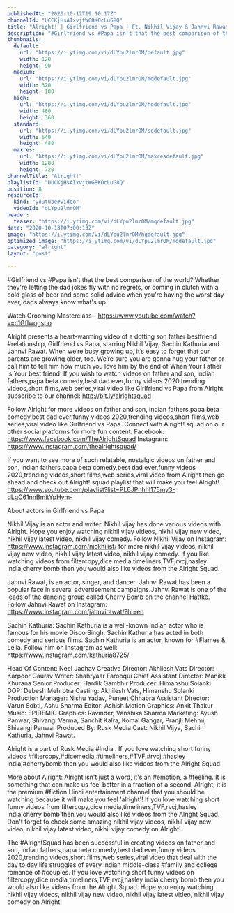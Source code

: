 ```yaml
---
publishedAt: "2020-10-12T19:10:17Z"
channelId: "UCCKjHsAIxvjtWG8KOcLuG8Q"
title: "Alright! | Girlfriend vs Papa | Ft. Nikhil Vijay & Jahnvi Rawat"
description: "#Girlfriend vs #Papa isn't that the best comparison of the world? Whether they're letting the dad jokes fly with no regrets, or coming in clutch with a cold glass of beer and some solid advice when you're having the worst day ever, dads always know what's up.\n\nWatch Grooming Masterclass - https://www.youtube.com/watch?v=c1Gflwogspo\n\nAlright presents a heart-warming video of a dotting son father bestfriend #relationship, Girlfriend vs Papa, starring Nikhil Vijay, Sachin Kathuria and Jahnvi Rawat. When we’re busy growing up, it’s easy to forget that our parents are growing older, too. We’re sure you are gonna hug your father or call him to tell him how much you love him by the end of When Your Father is Your best friend. If you wish to watch videos on father and son, indian fathers,papa beta comedy,best dad ever,funny videos 2020,trending videos,short films,web series,viral video like Girlfriend vs Papa from Alright subscribe to our channel: http://bit.ly/alrightsquad\n\nFollow Alright for more videos on father and son, indian fathers,papa beta comedy,best dad ever,funny videos 2020,trending videos,short films,web series,viral video like Girlfriend vs Papa. Connect with Alright! squad on our other social platforms for more fun content:\nFacebook: https://www.facebook.com/TheAlrightSquad\nInstagram: https://www.instagram.com/thealrightsquad/\n\nIf you want to see more of such relatable, nostalgic videos on father and son, indian fathers,papa beta comedy,best dad ever,funny videos 2020,trending videos,short films,web series,viral video from Alright then go ahead and check out Alright! squad playlist that will make you feel Alright! https://www.youtube.com/playlist?list=PL6JPnhhI175my3-dLgC61nnBmitYpHym-\n\nAbout actors in Girlfriend vs Papa\n\nNikhil Vijay is an actor and writer. Nikhil vijay has done various videos with Alright. Hope you enjoy watching  nikhil vijay videos, nikhil vijay new video, nikhil vijay latest video, nikhil vijay comedy. Follow Nikhil Vijay on Instagram: https://www.instagram.com/nickhilist/ for more nikhil vijay videos, nikhil vijay new video, nikhil vijay latest video, nikhil vijay comedy. If you like watching videos from filtercopy,dice media,timeliners,TVF,rvcj,hasley india,cherry bomb then you would also like videos from the Alright Squad. \n\nJahnvi Rawat, is an actor, singer, and dancer. Jahnvi Rawat has been a popular face in several advertisement campaigns.Jahnvi Rawat is one of the leads of the dancing group called Cherry Bomb on the channel Hattke. Follow Jahnvi Rawat on Instagram: https://www.instagram.com/jahnvirawat/?hl=en\n\nSachin Kathuria:\nSachin Kathuria is a well-known Indian actor who is famous for his movie Disco Singh. Sachin Kathuria has acted in both comedy and serious films. Sachin Kathuria is an actor, known for #Flames & Leila. Follow him on Instagram as well: https://www.instagram.com/kathuria8725/\n\nHead Of Content: Neel Jadhav \nCreative Director: Akhilesh Vats\nDirector: Karpoor Gaurav\nWriter: Shahryaar Farooqui \nChief Assistant Director: Manikk Khurana\nSenior Producer: Hardik Gambhir\nProducer: Himanshu Solanki\nDOP: Debesh Mehrotra\nCasting: Akhilesh Vats, Himanshu Solanki\nProduction Manager: Nishu Yadav, Puneet Chhabra\nAssistant Director: Varun Sobti, Ashu Sharma\nEditor: Ashish\nMotion Graphics: Ankit Thakur\nMusic: EPIDEMIC \nGraphics: Ravinder, Vanshika Sharma\nMarketing: Ayush Panwar, Shivangi Verma, Sanchit Kalra, Komal Gangar, Pranjli Mehmi, Shivangi Panwar\nProduced By: Rusk Media \nCast: Nikhil Vijya, Sachin Kathuria, Jahnvi Rawat.\n\nAlright is a part of Rusk Media #India . If you love watching short funny videos #filtercopy,#dicemedia,#timeliners,#TVF,#rvcj,#hasley india,#cherrybomb then you would also like videos from the Alright Squad.\n\nMore about Alright: Alright isn't just a word, it's an #emotion, a #feeling. It is something that can make us feel better in a fraction of a second. Alright, it is the premium #fiction Hindi entertainment channel that you should be watching because it will make you feel 'alright'! If you love watching short funny videos from filtercopy,dice media,timeliners,TVF,rvcj,hasley india,cherry bomb then you would also like videos from the Alright Squad. Don't forget to check some amazing  nikhil vijay videos, nikhil vijay new video, nikhil vijay latest video, nikhil vijay comedy on Alright!\n\nThe #AlrightSquad has been successful in creating videos on father and son, indian fathers,papa beta comedy,best dad ever,funny videos 2020,trending videos,short films,web series,viral video that deal with the day to day life struggles of every Indian middle-class #family and college romance of #couples. If you love watching short funny videos on filtercopy,dice media,timeliners,TVF,rvcj,hasley india,cherry bomb then you would also like videos from the Alright Squad. Hope you enjoy watching  nikhil vijay videos, nikhil vijay new video, nikhil vijay latest video, nikhil vijay comedy on Alright!"
thumbnails:
  default:
    url: "https://i.ytimg.com/vi/dLYpu2lmrOM/default.jpg"
    width: 120
    height: 90
  medium:
    url: "https://i.ytimg.com/vi/dLYpu2lmrOM/mqdefault.jpg"
    width: 320
    height: 180
  high:
    url: "https://i.ytimg.com/vi/dLYpu2lmrOM/hqdefault.jpg"
    width: 480
    height: 360
  standard:
    url: "https://i.ytimg.com/vi/dLYpu2lmrOM/sddefault.jpg"
    width: 640
    height: 480
  maxres:
    url: "https://i.ytimg.com/vi/dLYpu2lmrOM/maxresdefault.jpg"
    width: 1280
    height: 720
channelTitle: "Alright!"
playlistId: "UUCKjHsAIxvjtWG8KOcLuG8Q"
position: 8
resourceId:
  kind: "youtube#video"
  videoId: "dLYpu2lmrOM"
header:
  teaser: "https://i.ytimg.com/vi/dLYpu2lmrOM/mqdefault.jpg"
date: "2020-10-13T07:00:13Z"
image: "https://i.ytimg.com/vi/dLYpu2lmrOM/hqdefault.jpg"
optimized_image: "https://i.ytimg.com/vi/dLYpu2lmrOM/mqdefault.jpg"
category: "alright"
layout: "post"

---
```

#Girlfriend vs #Papa isn't that the best comparison of the world? Whether they're letting the dad jokes fly with no regrets, or coming in clutch with a cold glass of beer and some solid advice when you're having the worst day ever, dads always know what's up.

Watch Grooming Masterclass - https://www.youtube.com/watch?v=c1Gflwogspo

Alright presents a heart-warming video of a dotting son father bestfriend #relationship, Girlfriend vs Papa, starring Nikhil Vijay, Sachin Kathuria and Jahnvi Rawat. When we’re busy growing up, it’s easy to forget that our parents are growing older, too. We’re sure you are gonna hug your father or call him to tell him how much you love him by the end of When Your Father is Your best friend. If you wish to watch videos on father and son, indian fathers,papa beta comedy,best dad ever,funny videos 2020,trending videos,short films,web series,viral video like Girlfriend vs Papa from Alright subscribe to our channel: http://bit.ly/alrightsquad

Follow Alright for more videos on father and son, indian fathers,papa beta comedy,best dad ever,funny videos 2020,trending videos,short films,web series,viral video like Girlfriend vs Papa. Connect with Alright! squad on our other social platforms for more fun content:
Facebook: https://www.facebook.com/TheAlrightSquad
Instagram: https://www.instagram.com/thealrightsquad/

If you want to see more of such relatable, nostalgic videos on father and son, indian fathers,papa beta comedy,best dad ever,funny videos 2020,trending videos,short films,web series,viral video from Alright then go ahead and check out Alright! squad playlist that will make you feel Alright! https://www.youtube.com/playlist?list=PL6JPnhhI175my3-dLgC61nnBmitYpHym-

About actors in Girlfriend vs Papa

Nikhil Vijay is an actor and writer. Nikhil vijay has done various videos with Alright. Hope you enjoy watching  nikhil vijay videos, nikhil vijay new video, nikhil vijay latest video, nikhil vijay comedy. Follow Nikhil Vijay on Instagram: https://www.instagram.com/nickhilist/ for more nikhil vijay videos, nikhil vijay new video, nikhil vijay latest video, nikhil vijay comedy. If you like watching videos from filtercopy,dice media,timeliners,TVF,rvcj,hasley india,cherry bomb then you would also like videos from the Alright Squad. 

Jahnvi Rawat, is an actor, singer, and dancer. Jahnvi Rawat has been a popular face in several advertisement campaigns.Jahnvi Rawat is one of the leads of the dancing group called Cherry Bomb on the channel Hattke. Follow Jahnvi Rawat on Instagram: https://www.instagram.com/jahnvirawat/?hl=en

Sachin Kathuria:
Sachin Kathuria is a well-known Indian actor who is famous for his movie Disco Singh. Sachin Kathuria has acted in both comedy and serious films. Sachin Kathuria is an actor, known for #Flames & Leila. Follow him on Instagram as well: https://www.instagram.com/kathuria8725/

Head Of Content: Neel Jadhav 
Creative Director: Akhilesh Vats
Director: Karpoor Gaurav
Writer: Shahryaar Farooqui 
Chief Assistant Director: Manikk Khurana
Senior Producer: Hardik Gambhir
Producer: Himanshu Solanki
DOP: Debesh Mehrotra
Casting: Akhilesh Vats, Himanshu Solanki
Production Manager: Nishu Yadav, Puneet Chhabra
Assistant Director: Varun Sobti, Ashu Sharma
Editor: Ashish
Motion Graphics: Ankit Thakur
Music: EPIDEMIC 
Graphics: Ravinder, Vanshika Sharma
Marketing: Ayush Panwar, Shivangi Verma, Sanchit Kalra, Komal Gangar, Pranjli Mehmi, Shivangi Panwar
Produced By: Rusk Media 
Cast: Nikhil Vijya, Sachin Kathuria, Jahnvi Rawat.

Alright is a part of Rusk Media #India . If you love watching short funny videos #filtercopy,#dicemedia,#timeliners,#TVF,#rvcj,#hasley india,#cherrybomb then you would also like videos from the Alright Squad.

More about Alright: Alright isn't just a word, it's an #emotion, a #feeling. It is something that can make us feel better in a fraction of a second. Alright, it is the premium #fiction Hindi entertainment channel that you should be watching because it will make you feel 'alright'! If you love watching short funny videos from filtercopy,dice media,timeliners,TVF,rvcj,hasley india,cherry bomb then you would also like videos from the Alright Squad. Don't forget to check some amazing  nikhil vijay videos, nikhil vijay new video, nikhil vijay latest video, nikhil vijay comedy on Alright!

The #AlrightSquad has been successful in creating videos on father and son, indian fathers,papa beta comedy,best dad ever,funny videos 2020,trending videos,short films,web series,viral video that deal with the day to day life struggles of every Indian middle-class #family and college romance of #couples. If you love watching short funny videos on filtercopy,dice media,timeliners,TVF,rvcj,hasley india,cherry bomb then you would also like videos from the Alright Squad. Hope you enjoy watching  nikhil vijay videos, nikhil vijay new video, nikhil vijay latest video, nikhil vijay comedy on Alright!